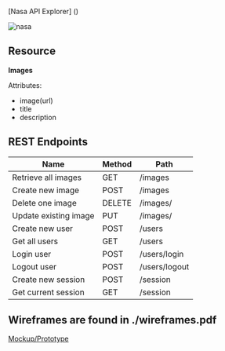 [Nasa API Explorer] ()

![nasa](https://github.com/ethanttanner/nasaAPIExplorer/tree/main/public/UI.png)

## Resource

**Images**

Attributes:

* image(url)
* title
* description

## REST Endpoints

Name                           | Method | Path
-------------------------------|--------|------------------
Retrieve all images            | GET    | /images
Create new image    	       | POST   | /images
Delete one image			   | DELETE | /images/<id>
Update existing image   	   | PUT    | /images/<id>
Create new user				   | POST   | /users
Get all users				   | GET    | /users
Login user					   | POST	| /users/login
Logout user					   | POST	| /users/logout
Create new session			   | POST	| /session
Get current session			   | GET	| /session


## Wireframes are found in ./wireframes.pdf
[Mockup/Prototype](https://www.figma.com/proto/Itro4fkQxT54ggt4wL5xy4/Untitled?node-id=20%3A50&scaling=scale-down&page-id=0%3A1&starting-point-node-id=10%3A2
)

